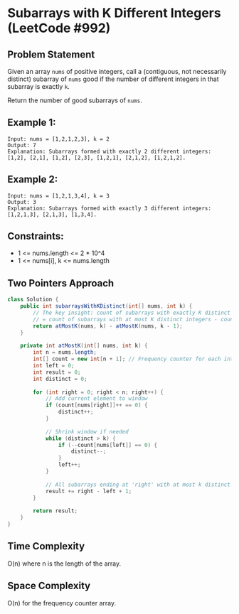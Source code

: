 # Subarrays with K Different Integers (LeetCode #992)

## Problem Statement
Given an array `nums` of positive integers, call a (contiguous, not necessarily distinct) subarray of `nums` good if the number of different integers in that subarray is exactly `k`.

Return the number of good subarrays of `nums`.

## Example 1:
```
Input: nums = [1,2,1,2,3], k = 2
Output: 7
Explanation: Subarrays formed with exactly 2 different integers: [1,2], [2,1], [1,2], [2,3], [1,2,1], [2,1,2], [1,2,1,2].
```

## Example 2:
```
Input: nums = [1,2,1,3,4], k = 3
Output: 3
Explanation: Subarrays formed with exactly 3 different integers: [1,2,1,3], [2,1,3], [1,3,4].
```

## Constraints:
- 1 <= nums.length <= 2 * 10^4
- 1 <= nums[i], k <= nums.length

## Two Pointers Approach
```java
class Solution {
    public int subarraysWithKDistinct(int[] nums, int k) {
        // The key insight: count of subarrays with exactly K distinct integers
        // = count of subarrays with at most K distinct integers - count of subarrays with at most (K-1) distinct integers
        return atMostK(nums, k) - atMostK(nums, k - 1);
    }
    
    private int atMostK(int[] nums, int k) {
        int n = nums.length;
        int[] count = new int[n + 1]; // Frequency counter for each integer
        int left = 0;
        int result = 0;
        int distinct = 0;
        
        for (int right = 0; right < n; right++) {
            // Add current element to window
            if (count[nums[right]]++ == 0) {
                distinct++;
            }
            
            // Shrink window if needed
            while (distinct > k) {
                if (--count[nums[left]] == 0) {
                    distinct--;
                }
                left++;
            }
            
            // All subarrays ending at 'right' with at most k distinct integers
            result += right - left + 1;
        }
        
        return result;
    }
}
```

## Time Complexity
O(n) where n is the length of the array.

## Space Complexity
O(n) for the frequency counter array.